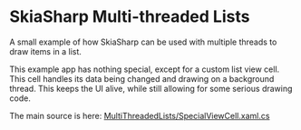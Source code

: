 # SkiaSharp Multi-threaded Lists

A small example of how SkiaSharp can be used with multiple threads to draw items in a list.

This example app has nothing special, except for a custom list view cell. This cell handles its data being changed and drawing on a background thread. This keeps the UI alive, while still allowing for some serious drawing code.

The main source is here: [MultiThreadedLists/SpecialViewCell.xaml.cs](MultiThreadedLists/SpecialViewCell.xaml.cs)
